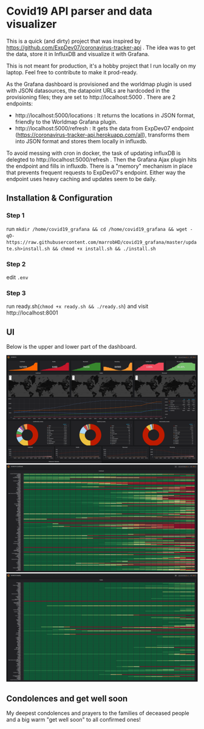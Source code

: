 # Covid19 API parser and data visualizer
This is a quick (and dirty) project that was inspired by https://github.com/ExpDev07/coronavirus-tracker-api .
The idea was to get the data, store it in InfluxDB and visualize it with Grafana. 

This is not meant for production, it's a hobby project that I run locally on my laptop. Feel free to contribute to make it prod-ready.

As the Grafana dashboard is provisioned and the worldmap plugin is used with JSON datasources, the datapoint URLs are hardcoded in the provisioning files; they are set to http://localhost:5000 .
There are 2 endpoints:
- http://localhost:5000/locations : It returns the locations in JSON format, friendly to the Worldmap Grafana plugin.
- http://localhost:5000/refresh : It gets the data from ExpDev07 endpoint (https://coronavirus-tracker-api.herokuapp.com/all), transforms them into JSON format and stores them locally in influxdb. 

To avoid messing with cron in docker, the task of updating influxDB is delegted to http://localhost:5000/refresh . Then the Grafana Ajax plugin hits the endpoint and fills in influxdb. There is a "memory" mechanism in place that prevents frequent requests to ExpDev07's endpoint. Either way the endpoint uses heavy caching and updates seem to be daily.

## Installation & Configuration

### Step 1
run `mkdir /home/covid19_grafana && cd /home/covid19_grafana && wget -qO- https://raw.githubusercontent.com/marrobHD/covid19_grafana/master/update.sh>install.sh && chmod +x install.sh && ./install.sh`

### Step 2
edit `.env`

### Step 3
run ready.sh(`chmod +x ready.sh && ./ready.sh`)
and visit http://localhost:8001

## UI
Below is the upper and lower part of the dashboard.

![Grafana 1](media/grafana_1.png)
![Grafana 2](media/grafana_2.png)
![Grafana 3](media/grafana_3.png)

## Condolences and get well soon
My deepest condolences and prayers to the families of deceased people and a big warm "get well soon" to all confirmed ones!

